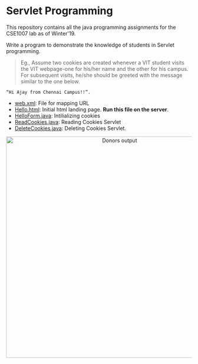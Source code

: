 # Servlet Programming

This repository contains all the java programming assignments for the CSE1007 lab as of Winter'19.

Write a program to demonstrate the knowledge of students in Servlet programming.
>Eg., Assume two cookies are created whenever a VIT student visits the VIT webpage-one for his/her name and the other for his campus. For subsequent visits, he/she should be greeted with the message similar to the one below.
```
“Hi Ajay from Chennai Campus!!”.
```
* [web.xml](https://github.com/jacobjohn2016/Java-Programming/blob/master/Servlet-Programming/WebContent/WEB-INF/web.xml): File for mapping URL
* [Hello.html](https://github.com/jacobjohn2016/Java-Programming/blob/master/Servlet-Programming/WebContent/Hello.html): Initial html landing page. **Run this file on the server**.
* [HelloForm.java](https://github.com/jacobjohn2016/Java-Programming/blob/master/Servlet-Programming/src/HelloForm.java): Intilializing cookies
* [ReadCookies.java](https://github.com/jacobjohn2016/Java-Programming/blob/master/Servlet-Programming/src/ReadCookies.java): Reading Cookies Servlet
* [DeleteCookies.java](https://github.com/jacobjohn2016/Java-Programming/blob/master/Servlet-Programming/src/DeleteCookies.java): Deleting Cookies Servlet.


<p align="center">
    <img src="https://raw.githubusercontent.com/jacobjohn2016/Java-Programming/master/Images/4-donors-output.png" alt="Donors output" width="600">
</p>